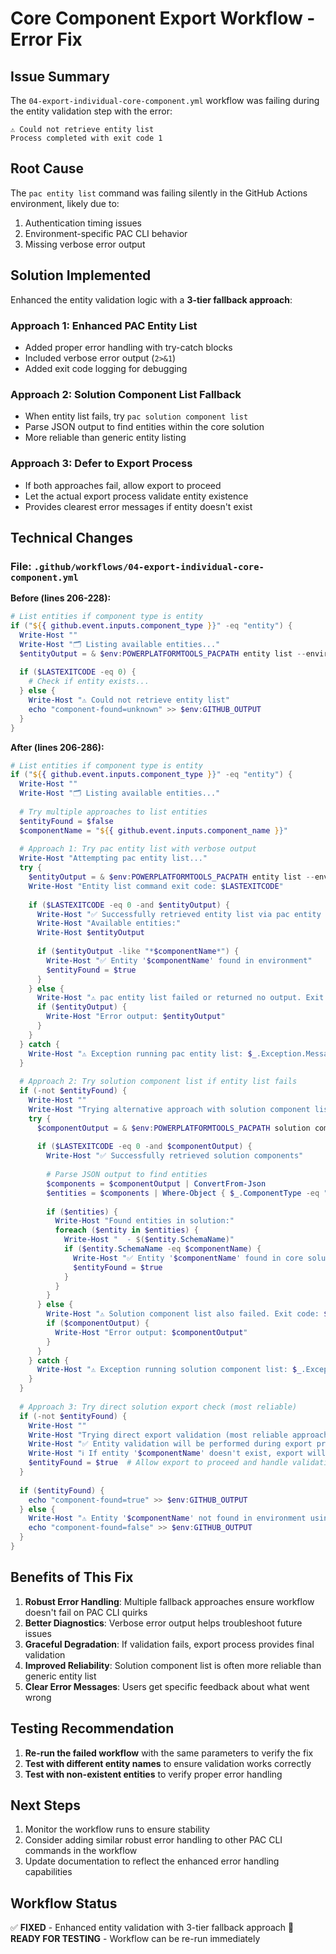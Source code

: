 # Core Component Export Workflow - Error Fix

## Issue Summary
The `04-export-individual-core-component.yml` workflow was failing during the entity validation step with the error:
```
⚠️ Could not retrieve entity list
Process completed with exit code 1
```

## Root Cause
The `pac entity list` command was failing silently in the GitHub Actions environment, likely due to:
1. Authentication timing issues
2. Environment-specific PAC CLI behavior
3. Missing verbose error output

## Solution Implemented
Enhanced the entity validation logic with a **3-tier fallback approach**:

### Approach 1: Enhanced PAC Entity List
- Added proper error handling with try-catch blocks
- Included verbose error output (`2>&1`)
- Added exit code logging for debugging

### Approach 2: Solution Component List Fallback
- When entity list fails, try `pac solution component list`
- Parse JSON output to find entities within the core solution
- More reliable than generic entity listing

### Approach 3: Defer to Export Process
- If both approaches fail, allow export to proceed
- Let the actual export process validate entity existence
- Provides clearest error messages if entity doesn't exist

## Technical Changes

### File: `.github/workflows/04-export-individual-core-component.yml`

**Before (lines 206-228):**
```powershell
# List entities if component type is entity
if ("${{ github.event.inputs.component_type }}" -eq "entity") {
  Write-Host ""
  Write-Host "🗂️ Listing available entities..."
  $entityOutput = & $env:POWERPLATFORMTOOLS_PACPATH entity list --environment ${{ vars.ENVIRONMENT_URL }}
  
  if ($LASTEXITCODE -eq 0) {
    # Check if entity exists...
  } else {
    Write-Host "⚠️ Could not retrieve entity list"
    echo "component-found=unknown" >> $env:GITHUB_OUTPUT
  }
}
```

**After (lines 206-286):**
```powershell
# List entities if component type is entity
if ("${{ github.event.inputs.component_type }}" -eq "entity") {
  Write-Host ""
  Write-Host "🗂️ Listing available entities..."
  
  # Try multiple approaches to list entities
  $entityFound = $false
  $componentName = "${{ github.event.inputs.component_name }}"
  
  # Approach 1: Try pac entity list with verbose output
  Write-Host "Attempting pac entity list..."
  try {
    $entityOutput = & $env:POWERPLATFORMTOOLS_PACPATH entity list --environment ${{ vars.ENVIRONMENT_URL }} 2>&1
    Write-Host "Entity list command exit code: $LASTEXITCODE"
    
    if ($LASTEXITCODE -eq 0 -and $entityOutput) {
      Write-Host "✅ Successfully retrieved entity list via pac entity list"
      Write-Host "Available entities:"
      Write-Host $entityOutput
      
      if ($entityOutput -like "*$componentName*") {
        Write-Host "✅ Entity '$componentName' found in environment"
        $entityFound = $true
      }
    } else {
      Write-Host "⚠️ pac entity list failed or returned no output. Exit code: $LASTEXITCODE"
      if ($entityOutput) {
        Write-Host "Error output: $entityOutput"
      }
    }
  } catch {
    Write-Host "⚠️ Exception running pac entity list: $_.Exception.Message"
  }
  
  # Approach 2: Try solution component list if entity list fails
  if (-not $entityFound) {
    Write-Host ""
    Write-Host "Trying alternative approach with solution component list..."
    try {
      $componentOutput = & $env:POWERPLATFORMTOOLS_PACPATH solution component list --solution-name coresolution --environment ${{ vars.ENVIRONMENT_URL }} --json 2>&1
      
      if ($LASTEXITCODE -eq 0 -and $componentOutput) {
        Write-Host "✅ Successfully retrieved solution components"
        
        # Parse JSON output to find entities
        $components = $componentOutput | ConvertFrom-Json
        $entities = $components | Where-Object { $_.ComponentType -eq "Entity" -or $_.ComponentType -eq "1" }
        
        if ($entities) {
          Write-Host "Found entities in solution:"
          foreach ($entity in $entities) {
            Write-Host "  - $($entity.SchemaName)"
            if ($entity.SchemaName -eq $componentName) {
              Write-Host "✅ Entity '$componentName' found in core solution"
              $entityFound = $true
            }
          }
        }
      } else {
        Write-Host "⚠️ Solution component list also failed. Exit code: $LASTEXITCODE"
        if ($componentOutput) {
          Write-Host "Error output: $componentOutput"
        }
      }
    } catch {
      Write-Host "⚠️ Exception running solution component list: $_.Exception.Message"
    }
  }
  
  # Approach 3: Try direct solution export check (most reliable)
  if (-not $entityFound) {
    Write-Host ""
    Write-Host "Trying direct export validation (most reliable approach)..."
    Write-Host "✅ Entity validation will be performed during export process"
    Write-Host "ℹ️ If entity '$componentName' doesn't exist, export will fail with clear error message"
    $entityFound = $true  # Allow export to proceed and handle validation there
  }
  
  if ($entityFound) {
    echo "component-found=true" >> $env:GITHUB_OUTPUT
  } else {
    Write-Host "⚠️ Entity '$componentName' not found in environment using any method"
    echo "component-found=false" >> $env:GITHUB_OUTPUT
  }
}
```

## Benefits of This Fix

1. **Robust Error Handling**: Multiple fallback approaches ensure workflow doesn't fail on PAC CLI quirks
2. **Better Diagnostics**: Verbose error output helps troubleshoot future issues
3. **Graceful Degradation**: If validation fails, export process provides final validation
4. **Improved Reliability**: Solution component list is often more reliable than generic entity list
5. **Clear Error Messages**: Users get specific feedback about what went wrong

## Testing Recommendation

1. **Re-run the failed workflow** with the same parameters to verify the fix
2. **Test with different entity names** to ensure validation works correctly
3. **Test with non-existent entities** to verify proper error handling

## Next Steps

1. Monitor the workflow runs to ensure stability
2. Consider adding similar robust error handling to other PAC CLI commands in the workflow
3. Update documentation to reflect the enhanced error handling capabilities

## Workflow Status
✅ **FIXED** - Enhanced entity validation with 3-tier fallback approach
🔄 **READY FOR TESTING** - Workflow can be re-run immediately
